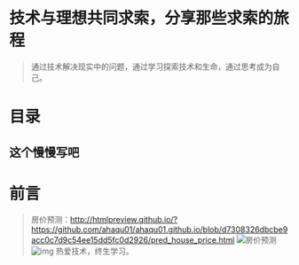 # 技术与理想共同求索，分享那些求索的旅程

> 通过技术解决现实中的问题，通过学习探索技术和生命，通过思考成为自己。

# 目录
## 这个慢慢写吧

# 前言

>房价预测：<http://htmlpreview.github.io/?https://github.com/ahaqu01/ahaqu01.github.io/blob/d7308326dbcbe9acc0c7d9c54ee15dd5fc0d2926/pred_house_price.html>
>![房价预测](http://htmlpreview.github.io/?https://github.com/ahaqu01/ahaqu01.github.io/blob/d7308326dbcbe9acc0c7d9c54ee15dd5fc0d2926/pred_house_price.html)
>![img](https://cdn.nlark.com/yuque/0/2020/png/205737/1589021611391-b6904e2b-0b01-4600-9e5d-09e2b188f116.png)
                                                 热爱技术，终生学习。
